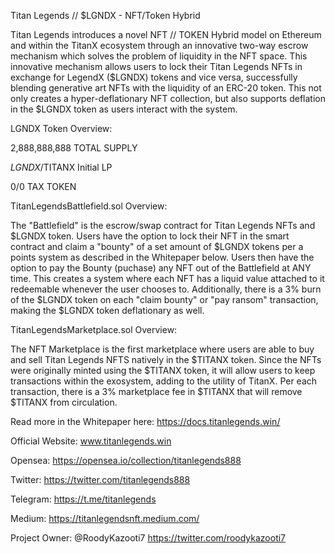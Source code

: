 Titan Legends // $LGNDX - NFT/Token Hybrid

Titan Legends introduces a novel NFT // TOKEN Hybrid model on Ethereum and within the TitanX ecosystem through an innovative two-way escrow mechanism which solves the problem of liquidity in the NFT space. This innovative mechanism allows users to lock their Titan Legends NFTs in exchange for LegendX ($LGNDX) tokens and vice versa, successfully blending generative art NFTs with the liquidity of an ERC-20 token. This not only creates a hyper-deflationary NFT collection, but also supports deflation in the $LGNDX token as users interact with the system. 

LGNDX Token Overview:

2,888,888,888 TOTAL SUPPLY

$LGNDX/$TITANX Initial LP

0/0 TAX TOKEN

TitanLegendsBattlefield.sol Overview:

The "Battlefield" is the escrow/swap contract for Titan Legends NFTs and $LGNDX token. Users have the option to lock their NFT in the smart contract and claim a "bounty" of a set amount of $LGNDX tokens per a points system as described in the Whitepaper below. Users then have the option to pay the Bounty (puchase) any NFT out of the Battlefield at ANY time. This creates a system where each NFT has a liquid value attached to it redeemable whenever the user chooses to. Additionally, there is a 3% burn of the $LGNDX token on each "claim bounty" or "pay ransom" transaction, making the $LGNDX token deflationary as well.

TitanLegendsMarketplace.sol Overview:

The NFT Marketplace is the first marketplace where users are able to buy and sell Titan Legends NFTS natively in the $TITANX token. Since the NFTs were originally minted using the $TITANX token, it will allow users to keep transactions within the exosystem, adding to the utility of TitanX. Per each transaction, there is a 3% marketplace fee in $TITANX that will remove $TITANX from circulation.


Read more in the Whitepaper here:
https://docs.titanlegends.win/

Official Website:
www.titanlegends.win

Opensea:
https://opensea.io/collection/titanlegends888

Twitter: 
https://twitter.com/titanlegends888

Telegram:
https://t.me/titanlegends

Medium:
https://titanlegendsnft.medium.com/

Project Owner: 
@RoodyKazooti7
https://twitter.com/roodykazooti7
